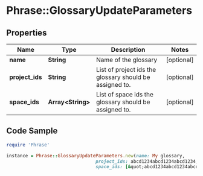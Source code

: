 # Phrase::GlossaryUpdateParameters

## Properties

Name | Type | Description | Notes
------------ | ------------- | ------------- | -------------
**name** | **String** | Name of the glossary | [optional] 
**project_ids** | **String** | List of project ids the glossary should be assigned to. | [optional] 
**space_ids** | **Array&lt;String&gt;** | List of space ids the glossary should be assigned to. | [optional] 

## Code Sample

```ruby
require 'Phrase'

instance = Phrase::GlossaryUpdateParameters.new(name: My glossary,
                                 project_ids: abcd1234abcd1234abcd1234,abcd1234abcd1234abcd1235,
                                 space_ids: [&quot;abcd1234abcd1234abcd1234&quot;,&quot;abcd1234abcd1234abcd1235&quot;])
```


